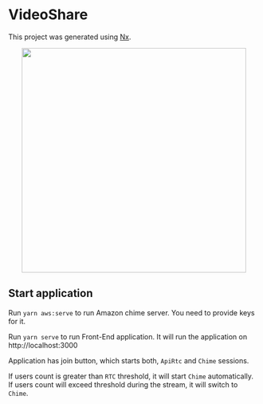 

# VideoShare

This project was generated using [Nx](https://nx.dev).

<p style="text-align: center;"><img src="https://raw.githubusercontent.com/nrwl/nx/master/images/nx-logo.png" width="450"></p>

## Start application

Run `yarn aws:serve` to run Amazon chime server. You need to provide keys for it.

Run `yarn serve` to run Front-End application. It will run the application on http://localhost:3000

Application has join button, which starts both, `ApiRtc` and `Chime` sessions.

If users count is greater than `RTC` threshold, it will start `Chime` automatically. 
If users count will exceed threshold during the stream, it will switch to `Chime`.
